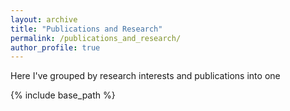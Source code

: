 ```yaml
---
layout: archive
title: "Publications and Research"
permalink: /publications_and_research/
author_profile: true
---
```

Here I've grouped by research interests and publications into one

{% include base_path %}


